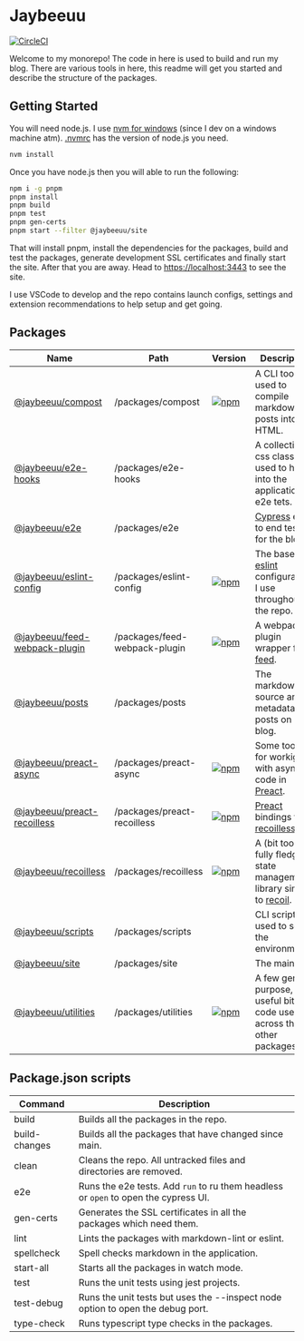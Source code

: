 # Jaybeeuu

[![CircleCI](https://dl.circleci.com/status-badge/img/gh/jaybeeuu/jaybeeuu-dev/tree/main.svg?style=svg)](https://dl.circleci.com/status-badge/redirect/gh/jaybeeuu/jaybeeuu-dev/tree/main)

Welcome to my monorepo! The code in here is used to build and run my blog.
There are various tools in here, this readme will get you started and describe the structure of the packages.

## Getting Started

You will need node.js. I use [nvm for windows](https://github.com/coreybutler/nvm-windows) (since I dev on a windows machine atm). [.nvmrc](./.nvmrc) has the version of node.js you need.

```sh
nvm install
```

Once you have node.js then you will able to run the following:

```sh
npm i -g pnpm
pnpm install
pnpm build
pnpm test
pnpm gen-certs
pnpm start --filter @jaybeeuu/site
```

That will install pnpm, install the dependencies for the packages, build and test the packages,
generate development SSL certificates and finally start the site.
After that you are away.
Head to [https://localhost:3443](https://localhost:3443) to see the site.

I use VSCode to develop and the repo contains launch configs,
settings and extension recommendations to help setup and get going.

## Packages

| Name                                                                   | Path                          | Version                                                                                                                               | Description                                                                                    |
| ---------------------------------------------------------------------- | ----------------------------- | ------------------------------------------------------------------------------------------------------------------------------------- | ---------------------------------------------------------------------------------------------- |
| [@jaybeeuu/compost](./packages/compost#readme)                         | /packages/compost             | [![npm](https://img.shields.io/npm/v/@jaybeeuu/compost.svg)](https://www.npmjs.com/package/@jaybeeuu/compost)                         | A CLI tool used to compile markdown posts into HTML.                                           |
| [@jaybeeuu/e2e-hooks](./packages/e2e-hooks#readme)                     | /packages/e2e-hooks           |                                                                                                                                       | A collection of css classes used to hook into the application for e2e tets.                    |
| [@jaybeeuu/e2e](./packages/e2e#readme)                                 | /packages/e2e                 |                                                                                                                                       | [Cypress](https://www.cypress.io/) end to end tests for the blog.                              |
| [@jaybeeuu/eslint-config](./packages/eslint-config#readme)             | /packages/eslint-config       | [![npm](https://img.shields.io/npm/v/@jaybeeuu/eslint-config.svg)](https://www.npmjs.com/package/@jaybeeuu/eslint-config)             | The base [eslint](https://eslint.org/) configurations I use throughout the repo.               |
| [@jaybeeuu/feed-webpack-plugin](./packages/feed-webpack-plugin#readme) | /packages/feed-webpack-plugin | [![npm](https://img.shields.io/npm/v/@jaybeeuu/feed-webpack-plugin.svg)](https://www.npmjs.com/package/@jaybeeuu/feed-webpack-plugin) | A webpack plugin wrapper for [feed](https://github.com/jpmonette/feed).                        |
| [@jaybeeuu/posts](./packages/posts#readme)                             | /packages/posts               |                                                                                                                                       | The markdown source and metadata for posts on my blog.                                         |
| [@jaybeeuu/preact-async](./packages/preact-async#readme)               | /packages/preact-async        | [![npm](https://img.shields.io/npm/v/@jaybeeuu/preact-async.svg)](https://www.npmjs.com/package/@jaybeeuu/preact-async)               | Some tools for workign with async code in [Preact](https://preactjs.org).                      |
| [@jaybeeuu/preact-recoilless](./packages/preact-recoilless#readme)     | /packages/preact-recoilless   | [![npm](https://img.shields.io/npm/v/@jaybeeuu/preact-recoilless.svg)](https://www.npmjs.com/package/@jaybeeuu/preact-recoilless)     | [Preact](https://preactjs.org) bindings for [recoilless](./packages/recoilless#readme).        |
| [@jaybeeuu/recoilless](./packages/recoilless#readme)                   | /packages/recoilless          | [![npm](https://img.shields.io/npm/v/@jaybeeuu/recoilless.svg)](https://www.npmjs.com/package/@jaybeeuu/recoilless)                   | A (bit too) fully fledged state management library similar to [recoil](https://recoiljs.org/). |
| [@jaybeeuu/scripts](./packages/scripts#readme)                         | /packages/scripts             |                                                                                                                                       | CLI scripts used to setup the environment.                                                     |
| [@jaybeeuu/site](./packages/site#readme)                               | /packages/site                |                                                                                                                                       | The main [site](https://jaybeeuu.dev).                                                         |
| [@jaybeeuu/utilities](./packages/utilities#readme)                     | /packages/utilities           | [![npm](https://img.shields.io/npm/v/@jaybeeuu/utilities.svg)](https://www.npmjs.com/package/@jaybeeuu/utilities)                     | A few general purpose, useful bits of code used across the other packages.                     |

## Package.json scripts

| Command       | Description                                                                                                                                         |
| ------------- | --------------------------------------------------------------------------------------------------------------------------------------------------- |
| build         | Builds all the packages in the repo.                                                                                                                |
| build-changes | Builds all the packages that have changed since main.                                                                                               |
| clean         | Cleans the repo. All untracked files and directories are removed.                                                                                   |
| e2e           | Runs the e2e tests. Add `run` to ru them headless or `open` to open the cypress UI.                                                                 |
| gen-certs     | Generates the SSL certificates in all the packages which need them.                                                                                 |
| lint          | Lints the packages with markdown-lint or eslint.                                                                                                    |
| spellcheck    | Spell checks markdown in the application.                                                                                                           |
| start-all     | Starts all the packages in watch mode.                                                                                                              |
| test          | Runs the unit tests using jest projects.                                                                                                            |
| test-debug    | Runs the unit tests but uses the --inspect node option to open the debug port.                                                                      |
| type-check    | Runs typescript type checks in the packages.                                                                                                        |
